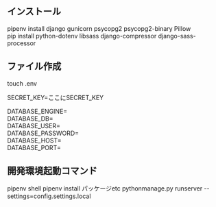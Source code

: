 ## インストール  
pipenv install django gunicorn psycopg2 psycopg2-binary Pillow  
pip install python-dotenv libsass django-compressor django-sass-processor

## ファイル作成  
touch .env  

SECRET_KEY=ここにSECRET_KEY  

DATABASE_ENGINE=  
DATABASE_DB=  
DATABASE_USER=  
DATABASE_PASSWORD=  
DATABASE_HOST=  
DATABASE_PORT=  


## 開発環境起動コマンド
pipenv shell
pipenv install パッケージetc
pythonmanage.py runserver --settings=config.settings.local